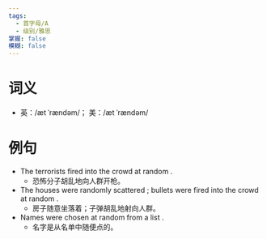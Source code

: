 ```yaml
---
tags:
  - 首字母/A
  - 级别/雅思
掌握: false
模糊: false
---
```

# 词义
- 英：/æt ˈrændəm/； 美：/æt ˈrændəm/
# 例句
- The terrorists fired into the crowd at random .
	- 恐怖分子胡乱地向人群开枪。
- The houses were randomly scattered ; bullets were fired into the crowd at random .
	- 房子随意坐落着；子弹胡乱地射向人群。
- Names were chosen at random from a list .
	- 名字是从名单中随便点的。
